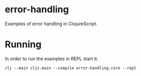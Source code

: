 # error-handling

Examples of error handling in ClojureScript.


# Running

In order to run the examples in REPL start it:

    clj --main cljs.main --compile error-handling.core --repl